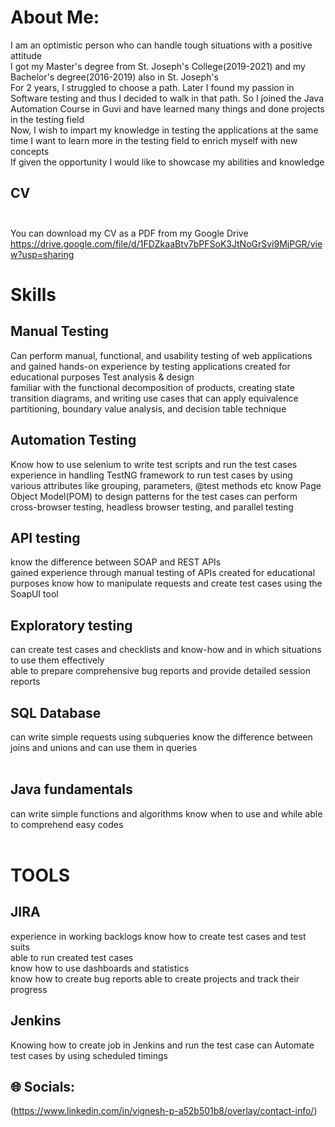 #  About Me:

I am an optimistic person who can handle tough situations with a positive attitude <br>
I got my Master's degree from St. Joseph's College(2019-2021) and my Bachelor's degree(2016-2019) also in St. Joseph's <br>
For 2 years, I struggled to choose a path. Later I found my passion in Software testing and thus I decided to walk in that path. So I joined the Java Automation Course in Guvi and have learned many things and done projects in the testing field <br> 
Now, I wish to impart my knowledge in testing the applications at the same time I want to learn more in the testing field to enrich myself with new concepts<br>
If given the opportunity I would like to showcase my abilities and knowledge

## CV <br></br>
You can download my CV as a PDF from my Google Drive <br>
https://drive.google.com/file/d/1FDZkaaBtv7bPFSoK3JtNoGrSvi9MjPGR/view?usp=sharing

# Skills

## Manual Testing

Can perform manual, functional, and usability testing of web applications and gained hands-on experience by testing applications created for educational purposes Test analysis & design <br>
familiar with the functional decomposition of products, creating state transition diagrams, and writing use cases that can apply equivalence partitioning, boundary value analysis, and decision table technique <br>

## Automation Testing
                   
Know how to use selenium to write test scripts and run the test cases <br>
experience in handling TestNG framework to run test cases by using various attributes like grouping, parameters, @test methods etc know Page Object Model(POM) to design patterns for the test cases can perform cross-browser testing, headless browser testing, and parallel testing

## API testing

know the difference between SOAP and REST APIs <br>
gained experience through manual testing of APIs created for educational purposes know how to manipulate requests and create test cases using the SoapUI tool

## Exploratory testing

can create test cases and checklists and know-how and in which situations to use them effectively <br> 
able to prepare comprehensive bug reports and provide detailed session reports

## SQL Database

can write simple requests using subqueries know the difference between joins and unions and can use them in queries<br><br>

## Java fundamentals

can write simple functions and algorithms know when to use and while able to comprehend easy codes<br><br>

# TOOLS

## JIRA

experience in working backlogs know how to create test cases and test suits <br>
able to run created test cases <br>
know how to use dashboards and statistics <br>
know how to create bug reports able to create projects and track their progress

## Jenkins

Knowing how to create job in Jenkins and run the test case can Automate test cases by using scheduled timings


## 🌐 Socials:
(https://www.linkedin.com/in/vignesh-p-a52b501b8/overlay/contact-info/)
